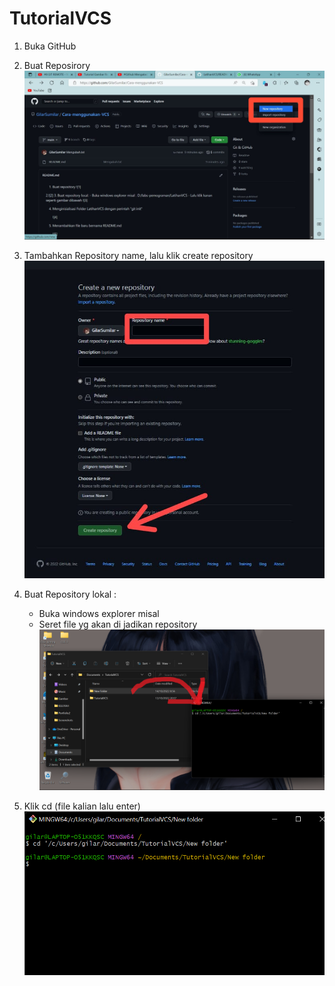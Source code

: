 # TutorialVCS

1. Buka GitHub

2. Buat Reposirory
![1](Gambar/satu.jpeg)

3. Tambahkan Repository name, lalu klik create repository
![2](Gambar/dua.jpeg)

4. Buat Repository lokal :
   - Buka windows explorer misal
   - Seret file yg akan di jadikan repository
![3](Gambar/Screenshot%20(25).png)

5. Klik cd (file kalian lalu enter)
![4](Gambar/tiga.png)
